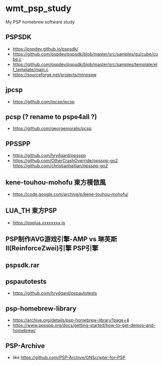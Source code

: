 # wmt_psp_study
My PSP homebrew software study

## PSPSDK  
* https://pspdev.github.io/pspsdk/  
* https://github.com/pspdev/pspsdk/blob/master/src/samples/gu/cube/cube.c
* https://github.com/pspdev/pspsdk/blob/master/src/samples/template/elf_template/main.c
* https://sourceforge.net/projects/minpspw

## jpcsp  
* https://github.com/jpcsp/jpcsp  

## pcsp (? rename to pspe4all ?)    
* https://github.com/georgemoralis/pcsp  

## PPSSPP  
* https://github.com/hrydgard/ppsspp
* https://github.com/OtherCrashOverride/ppsspp-go2
https://github.com/christianhaitian/ppsspp-go2  

## kene-touhou-mohofu		東方模倣風  
* https://code.google.com/archive/p/kene-touhou-mohofu/

## LUA_TH		東方PSP  
* https://psplua.xxxxxxxx.jp  

## PSP制作AVG游戏引擎-AMP vs 琳芙斯Ⅱ(ReinforceZwei)引擎		PSP引擎  

## pspsdk.rar  

## pspautotests    
* https://github.com/hrydgard/pspautotests  

## psp-homebrew-library  
* https://archive.org/details/psp-homebrew-library?page=4
* https://www.ppsspp.org/docs/getting-started/how-to-get-demos-and-homebrew/  

## PSP-Archive  
* like https://github.com/PSP-Archive/ONScripter-for-PSP
